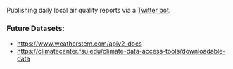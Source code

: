 Publishing daily local air quality reports via a [Twitter bot](twitter.com/leon_swcd).

### Future Datasets:
- https://www.weatherstem.com/apiv2_docs
- https://climatecenter.fsu.edu/climate-data-access-tools/downloadable-data



